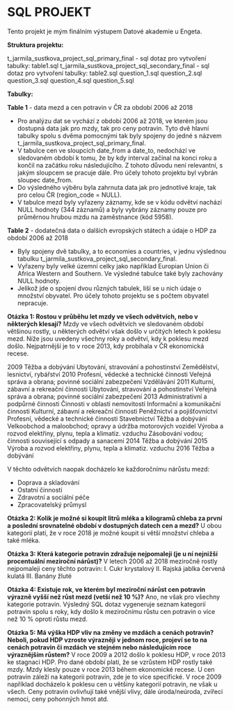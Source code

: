 # SQL PROJEKT

Tento projekt je mým finálním výstupem Datové akademie u Engeta.

**Struktura projektu:**

t_jarmila_sustkova_project_sql_primary_final - sql dotaz pro vytvoření tabulky: table1.sql
t_jarmila_sustkova_project_sql_secondary_final - sql dotaz pro vytvoření tabulky: table2.sql
question_1.sql
question_2.sql
question_3.sql
question_4.sql
question_5.sql

**Tabulky:**

**Table 1** - data mezd a cen potravin v ČR za období 2006 až 2018
- Pro analýzu dat se vychází z období 2006 až 2018, ve kterém jsou dostupná data jak pro mzdy, tak pro ceny potravin. Tyto dvě hlavní tabulky spolu s dvěma pomocnými tak byly spojeny do jedné s názvem t_jarmila_sustkova_project_sql_primary_final.
- V tabulce cen ve sloupcích date_from a date_to, nedochází ve sledovaném období k tomu, že by kdy interval začínal na konci roku a končil na začátku roku následujícího. Z tohoto důvodu není relevantní, s jakým sloupcem se pracuje dále. Pro účely tohoto projektu byl vybrán sloupec date_from.
- Do výsledného výběru byla zahrnuta data jak pro jednotlivé kraje, tak pro celou ČR (region_code = NULL). 
- V tabulce mezd byly vyřazeny záznamy, kde se v kódu odvětví nachází NULL hodnoty (344 záznamů) a byly vybrány záznamy pouze pro průměrnou hrubou mzdu na zaměstnance (kód 5958).

**Table 2** - dodatečná data o dalších evropských státech a údaje o HDP za období 2006 až 2018
- Byly spojeny dvě tabulky, a to economies a countries, v jednu výslednou tabulku t_jarmila_sustkova_project_sql_secondary_final. 
- Vyřazeny byly velké územní celky jako například Europian Union či Africa Western and Southern. Ve výsledné tabulce také byly zachovány NULL hodnoty.
- Jelikož jde o spojení dvou různých tabulek, liší se u nich údaje o množství obyvatel. Pro účely tohoto projektu se s počtem obyvatel nepracuje.


**Otázka 1: Rostou v průběhu let mzdy ve všech odvětvích, nebo v některých klesají?**
Mzdy ve všech odvětvích ve sledovaném období většinou rostly, u některých odvětví však došlo v určitých letech k poklesu mezd. Níže jsou uvedeny všechny roky a odvětví, kdy k poklesu mezd došlo. Nejpatrnější je to v roce 2013, kdy probíhala v ČR ekonomická recese.

2009	Těžba a dobývání
	Ubytování, stravování a pohostinství
	Zemědělství, lesnictví, rybářství
2010	Profesní, vědecké a technické činnosti
	Veřejná správa a obrana; povinné sociální zabezpečení
	Vzdělávání
2011	Kulturní, zábavní a rekreační činnosti
	Ubytování, stravování a pohostinství
	Veřejná správa a obrana; povinné sociální zabezpečení
2013	Administrativní a podpůrné činnosti
	Činnosti v oblasti nemovitostí
	Informační a komunikační činnosti
	Kulturní, zábavní a rekreační činnosti
	Peněžnictví a pojišťovnictví
	Profesní, vědecké a technické činnosti
	Stavebnictví
	Těžba a dobývání
	Velkoobchod a maloobchod; opravy a údržba motorových vozidel
	Výroba a rozvod elektřiny, plynu, tepla a klimatiz. vzduchu
	Zásobování vodou; činnosti související s odpady a sanacemi
2014	Těžba a dobývání
2015	Výroba a rozvod elektřiny, plynu, tepla a klimatiz. vzduchu
2016	Těžba a dobývání

V těchto odvětvích naopak docházelo ke každoročnímu nárůstu mezd:
- Doprava a skladování
- Ostatní činnosti
- Zdravotní a sociální péče
- Zpracovatelský průmysl

**Otázka 2: Kolik je možné si koupit litrů mléka a kilogramů chleba za první a poslední srovnatelné období v dostupných datech cen a mezd?**
U obou kategorií platí, že v roce 2018 je možné koupit si větší množství chleba a také mléka.

**Otázka 3: Která kategorie potravin zdražuje nejpomaleji (je u ní nejnižší procentuální meziroční nárůst)?**
V letech 2006 až 2018 meziročně rostly nejpomaleji ceny těchto potravin:
	I. Cukr krystalový
	II. Rajská jablka červená kulatá
	III. Banány žluté

**Otázka 4: Existuje rok, ve kterém byl meziroční nárůst cen potravin výrazně vyšší než růst mezd (vetší než 10 %)?**
Ano, ne však pro všechny kategorie potravin. Výsledný SQL dotaz vygeneruje seznam kategorií potravin spolu s roky, kdy došlo k meziročnímu růstu cen potravin o více než 10 % oproti růstu mezd. 

**Otázka 5: Má výška HDP vliv na změny ve mzdách a cenách potravin? Neboli, pokud HDP vzroste výrazněji v jednom roce, projeví se to na cenách potravin či mzdách ve stejném nebo následujícím roce výraznějším růstem?**
V roce 2009 a 2012 došlo k poklesu HDP, v roce 2013 ke stagnaci HDP.
Pro dané období platí, že se vzrůstem HDP rostly také mzdy. Mzdy klesly pouze v roce 2013 během ekonomické recese.
U cen potravin záleží na kategorii potravin, zde je to více specifické. V roce 2009 například docházelo k poklesu cen u většiny kategorií potravin, ne však u všech. Ceny potravin ovlivňují také vnější vlivy, dále úroda/neúroda, zvířecí nemoci, ceny pohonných hmot atd.